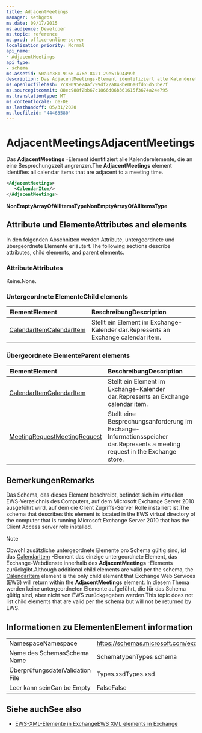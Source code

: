 ```yaml
---
title: AdjacentMeetings
manager: sethgros
ms.date: 09/17/2015
ms.audience: Developer
ms.topic: reference
ms.prod: office-online-server
localization_priority: Normal
api_name:
- AdjacentMeetings
api_type:
- schema
ms.assetid: 50a9c381-9166-476e-8421-29e51b94499b
description: Das AdjacentMeetings-Element identifiziert alle Kalenderelemente, die an eine Besprechungszeit angrenzen.
ms.openlocfilehash: 7c89095e24af799df22a848be06a0fd65d53be7f
ms.sourcegitcommit: 88ec988f2bb67c1866d06b361615f3674a24e795
ms.translationtype: MT
ms.contentlocale: de-DE
ms.lasthandoff: 05/31/2020
ms.locfileid: "44463580"
---
```

# <a name="adjacentmeetings"></a><span data-ttu-id="28e82-103">AdjacentMeetings</span><span class="sxs-lookup"><span data-stu-id="28e82-103">AdjacentMeetings</span></span>

<span data-ttu-id="28e82-104">Das **AdjacentMeetings** -Element identifiziert alle Kalenderelemente, die an eine Besprechungszeit angrenzen.</span><span class="sxs-lookup"><span data-stu-id="28e82-104">The **AdjacentMeetings** element identifies all calendar items that are adjacent to a meeting time.</span></span> 
  
```xml
<AdjacentMeetings>
   <CalendarItem/>
</AdjacentMeetings>
```

 <span data-ttu-id="28e82-105">**NonEmptyArrayOfAllItemsType**</span><span class="sxs-lookup"><span data-stu-id="28e82-105">**NonEmptyArrayOfAllItemsType**</span></span>
## <a name="attributes-and-elements"></a><span data-ttu-id="28e82-106">Attribute und Elemente</span><span class="sxs-lookup"><span data-stu-id="28e82-106">Attributes and elements</span></span>

<span data-ttu-id="28e82-107">In den folgenden Abschnitten werden Attribute, untergeordnete und übergeordnete Elemente erläutert.</span><span class="sxs-lookup"><span data-stu-id="28e82-107">The following sections describe attributes, child elements, and parent elements.</span></span>
  
### <a name="attributes"></a><span data-ttu-id="28e82-108">Attribute</span><span class="sxs-lookup"><span data-stu-id="28e82-108">Attributes</span></span>

<span data-ttu-id="28e82-109">Keine.</span><span class="sxs-lookup"><span data-stu-id="28e82-109">None.</span></span>
  
### <a name="child-elements"></a><span data-ttu-id="28e82-110">Untergeordnete Elemente</span><span class="sxs-lookup"><span data-stu-id="28e82-110">Child elements</span></span>

|<span data-ttu-id="28e82-111">**Element**</span><span class="sxs-lookup"><span data-stu-id="28e82-111">**Element**</span></span>|<span data-ttu-id="28e82-112">**Beschreibung**</span><span class="sxs-lookup"><span data-stu-id="28e82-112">**Description**</span></span>|
|:-----|:-----|
|[<span data-ttu-id="28e82-113">CalendarItem</span><span class="sxs-lookup"><span data-stu-id="28e82-113">CalendarItem</span></span>](calendaritem.md) <br/> |<span data-ttu-id="28e82-114">Stellt ein Element im Exchange-Kalender dar.</span><span class="sxs-lookup"><span data-stu-id="28e82-114">Represents an Exchange calendar item.</span></span>  <br/> |
   
### <a name="parent-elements"></a><span data-ttu-id="28e82-115">Übergeordnete Elemente</span><span class="sxs-lookup"><span data-stu-id="28e82-115">Parent elements</span></span>

|<span data-ttu-id="28e82-116">**Element**</span><span class="sxs-lookup"><span data-stu-id="28e82-116">**Element**</span></span>|<span data-ttu-id="28e82-117">**Beschreibung**</span><span class="sxs-lookup"><span data-stu-id="28e82-117">**Description**</span></span>|
|:-----|:-----|
|[<span data-ttu-id="28e82-118">CalendarItem</span><span class="sxs-lookup"><span data-stu-id="28e82-118">CalendarItem</span></span>](calendaritem.md) <br/> |<span data-ttu-id="28e82-119">Stellt ein Element im Exchange-Kalender dar.</span><span class="sxs-lookup"><span data-stu-id="28e82-119">Represents an Exchange calendar item.</span></span>  <br/> |
|[<span data-ttu-id="28e82-120">MeetingRequest</span><span class="sxs-lookup"><span data-stu-id="28e82-120">MeetingRequest</span></span>](meetingrequest.md) <br/> |<span data-ttu-id="28e82-121">Stellt eine Besprechungsanforderung im Exchange-Informationsspeicher dar.</span><span class="sxs-lookup"><span data-stu-id="28e82-121">Represents a meeting request in the Exchange store.</span></span>  <br/> |
   
## <a name="remarks"></a><span data-ttu-id="28e82-122">Bemerkungen</span><span class="sxs-lookup"><span data-stu-id="28e82-122">Remarks</span></span>

<span data-ttu-id="28e82-123">Das Schema, das dieses Element beschreibt, befindet sich im virtuellen EWS-Verzeichnis des Computers, auf dem Microsoft Exchange Server 2010 ausgeführt wird, auf dem die Client Zugriffs-Server Rolle installiert ist.</span><span class="sxs-lookup"><span data-stu-id="28e82-123">The schema that describes this element is located in the EWS virtual directory of the computer that is running Microsoft Exchange Server 2010 that has the Client Access server role installed.</span></span>
  
> [!NOTE]
> <span data-ttu-id="28e82-124">Obwohl zusätzliche untergeordnete Elemente pro Schema gültig sind, ist das [CalendarItem](calendaritem.md) -Element das einzige untergeordnete Element, das Exchange-Webdienste innerhalb des **AdjacentMeetings** -Elements zurückgibt.</span><span class="sxs-lookup"><span data-stu-id="28e82-124">Although additional child elements are valid per the schema, the [CalendarItem](calendaritem.md) element is the only child element that Exchange Web Services (EWS) will return within the **AdjacentMeetings** element.</span></span> <span data-ttu-id="28e82-125">In diesem Thema werden keine untergeordneten Elemente aufgeführt, die für das Schema gültig sind, aber nicht von EWS zurückgegeben werden.</span><span class="sxs-lookup"><span data-stu-id="28e82-125">This topic does not list child elements that are valid per the schema but will not be returned by EWS.</span></span> 
  
## <a name="element-information"></a><span data-ttu-id="28e82-126">Informationen zu Elementen</span><span class="sxs-lookup"><span data-stu-id="28e82-126">Element information</span></span>

|||
|:-----|:-----|
|<span data-ttu-id="28e82-127">Namespace</span><span class="sxs-lookup"><span data-stu-id="28e82-127">Namespace</span></span>  <br/> |https://schemas.microsoft.com/exchange/services/2006/types  <br/> |
|<span data-ttu-id="28e82-128">Name des Schemas</span><span class="sxs-lookup"><span data-stu-id="28e82-128">Schema Name</span></span>  <br/> |<span data-ttu-id="28e82-129">Schematypen</span><span class="sxs-lookup"><span data-stu-id="28e82-129">Types schema</span></span>  <br/> |
|<span data-ttu-id="28e82-130">Überprüfungsdatei</span><span class="sxs-lookup"><span data-stu-id="28e82-130">Validation File</span></span>  <br/> |<span data-ttu-id="28e82-131">Types.xsd</span><span class="sxs-lookup"><span data-stu-id="28e82-131">Types.xsd</span></span>  <br/> |
|<span data-ttu-id="28e82-132">Leer kann sein</span><span class="sxs-lookup"><span data-stu-id="28e82-132">Can be Empty</span></span>  <br/> |<span data-ttu-id="28e82-133">False</span><span class="sxs-lookup"><span data-stu-id="28e82-133">False</span></span>  <br/> |
   
## <a name="see-also"></a><span data-ttu-id="28e82-134">Siehe auch</span><span class="sxs-lookup"><span data-stu-id="28e82-134">See also</span></span>

- [<span data-ttu-id="28e82-135">EWS-XML-Elemente in Exchange</span><span class="sxs-lookup"><span data-stu-id="28e82-135">EWS XML elements in Exchange</span></span>](ews-xml-elements-in-exchange.md)


